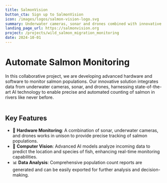 ```yaml
---
title: SalmonVision
button_cta: Sign up to SalmonVision
icon: /images/logos/salmon-vision-logo.svg
summary: Underwater cameras, sonar and drones combined with innovative AI technology to enable precise and automated salmon counting in rivers.
landing_page_url: https://salmonvision.org
project: /projects/wild_salmon_migration_monitoring
date: 2024-10-01
---
```


# Automate Salmon Monitoring

In this collaborative project, we are developing advanced hardware and software
to monitor salmon populations. Our innovative solution integrates data from
underwater cameras, sonar, and drones, harnessing state-of-the-art AI
technology to enable precise and automated counting of salmon in rivers like
never before.
<br/>
<br/>

## Key Features

- 🎥 **Hardware Monitoring**: A combination of sonar, underwater cameras, and
drones works in unison to provide precise tracking of salmon populations.
- 🧠 **Computer Vision**: Advanced AI models analyze incoming data to predict the
location and species of fish, enhancing real-time monitoring capabilities.
- 📊 **Data Analysis**: Comprehensive population count reports are generated and
can be easily exported for further analysis and decision-making.
